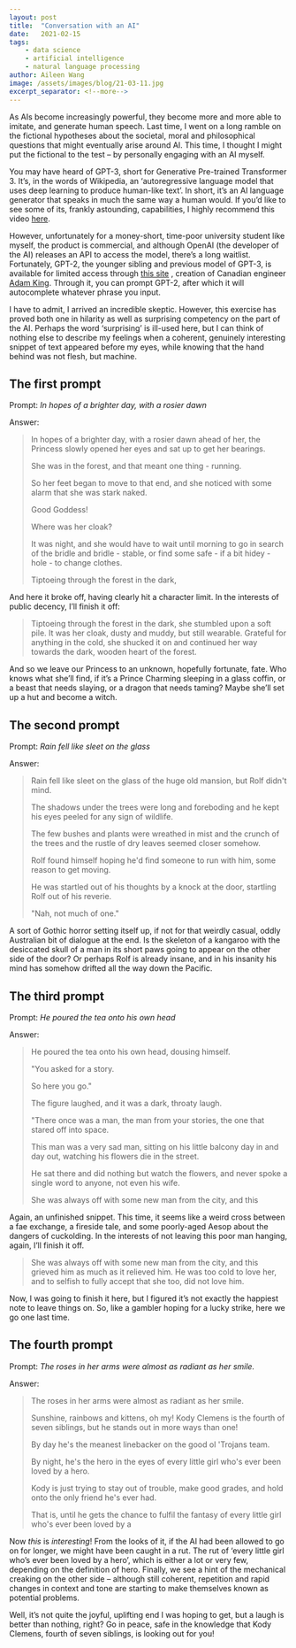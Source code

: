 ```yaml
---
layout: post
title:  "Conversation with an AI"
date:   2021-02-15
tags: 
    - data science
    - artificial intelligence
    - natural language processing
author: Aileen Wang
image: /assets/images/blog/21-03-11.jpg
excerpt_separator: <!--more-->
---
```


As AIs become increasingly powerful, they become more and more able to imitate, and generate human speech. Last time, I went on a long ramble on the fictional hypotheses about the societal, moral and philosophical questions that might eventually arise around AI. This time, I thought I might put the fictional to the test – by personally engaging with an AI myself. 

<!--more-->


You may have heard of GPT-3, short for Generative Pre-trained Transformer 3. It’s, in the words of Wikipedia, an ‘autoregressive language model that uses deep learning to produce human-like text’. In short, it’s an AI language generator that speaks in much the same way a human would. If you’d like to see some of its, frankly astounding, capabilities, I highly recommend this video [here]( https://www.youtube.com/watch?v=PqbB07n_uQ4).


However, unfortunately for a money-short, time-poor university student like myself, the product is commercial, and although OpenAI (the developer of the AI) releases an API to access the model, there’s a long waitlist. Fortunately, GPT-2, the younger sibling and previous model of GPT-3, is available for limited access through [this site]( https://app.inferkit.com/demo) , creation of Canadian engineer [Adam King]( https://adamdking.com/). Through it, you can prompt GPT-2, after which it will autocomplete whatever phrase you input.

I have to admit, I arrived an incredible skeptic. However, this exercise has proved both one in hilarity as well as surprising competency on the part of the AI. Perhaps the word ‘surprising’ is ill-used here, but I can think of nothing else to describe my feelings when a coherent, genuinely interesting snippet of text appeared before my eyes, while knowing that the hand behind was not flesh, but machine.

## The first prompt

Prompt: *In hopes of a brighter day, with a rosier dawn*

Answer:
>In hopes of a brighter day, with a rosier dawn ahead of her, the Princess slowly opened her eyes and sat up to get her bearings.
>
>She was in the forest, and that meant one thing - running.
>
>So her feet began to move to that end, and she noticed with some alarm that she was stark naked.
>
>Good Goddess!
>
>Where was her cloak?
>
>It was night, and she would have to wait until morning to go in search of the bridle and bridle - stable, or find some safe - if a bit hidey - hole - to change clothes.
>
>Tiptoeing through the forest in the dark,


And here it broke off, having clearly hit a character limit. In the interests of public decency, I’ll finish it off:


>Tiptoeing through the forest in the dark, she stumbled upon a soft pile. It was her cloak, dusty and muddy, but still wearable. Grateful for anything in the cold, she shucked it on and continued her way towards the dark, wooden heart of the forest.


And so we leave our Princess to an unknown, hopefully fortunate, fate. Who knows what she’ll find, if it’s a Prince Charming sleeping in a glass coffin, or a beast that needs slaying, or a dragon that needs taming? Maybe she’ll set up a hut and become a witch.


## The second prompt 


Prompt: *Rain fell like sleet on the glass*

Answer: 

> Rain fell like sleet on the glass of the huge old mansion, but Rolf didn't mind.
>
>The shadows under the trees were long and foreboding and he kept his eyes peeled for any sign of wildlife.
>
>The few bushes and plants were wreathed in mist and the crunch of the trees and the rustle of dry leaves  seemed closer somehow.
>
> Rolf found himself hoping he'd find someone to run with him, some reason to get moving.
>
> He was startled out of his thoughts by a knock at the door, startling Rolf out of his reverie.
>
> "Nah, not much of one."

A sort of Gothic horror setting itself up, if not for that weirdly casual, oddly Australian bit of dialogue at the end. Is the skeleton of a kangaroo with the desiccated skull of a man in its short paws going to appear on the other side of the door? Or perhaps Rolf is already insane, and in his insanity his mind has somehow drifted all the way down the Pacific.

## The third prompt

Prompt: *He poured the tea onto his own head*

Answer: 

>He poured the tea onto his own head, dousing himself.
>
>"You asked for a story.
>
>So here you go."
>
>The figure laughed, and it was a dark, throaty laugh.
>
>"There once was a man, the man from your stories, the one that stared off into space.
>
>This man was a very sad man, sitting on his little balcony day in and day out, watching his flowers die in the street.
>
>He sat there and did nothing but watch the flowers, and never spoke a single word to anyone, not even his wife.
>
>She was always off with some new man from the city, and this

Again, an unfinished snippet. This time, it seems like a weird cross between a fae exchange, a fireside tale, and some poorly-aged Aesop about the dangers of cuckolding. In the interests of not leaving this poor man hanging, again, I’ll finish it off.

>She was always off with some new man from the city, and this grieved him as much as it relieved him. He was too cold to love her, and to selfish to fully accept that she too, did not love him.

Now, I was going to finish it here, but I figured it’s not exactly the happiest note to leave things on. So, like a gambler hoping for a lucky strike, here we go one last time.

## The fourth prompt


Prompt: *The roses in her arms were almost as radiant as her smile.*

Answer:

>The roses in her arms were almost as radiant as her smile.
>
>Sunshine, rainbows and kittens, oh my! Kody Clemens is the fourth of seven siblings, but he stands out in more ways than one!
>
>By day he's the meanest linebacker on the good ol 'Trojans team.
>
>By night, he's the hero in the eyes of every little girl who's ever been loved by a hero.
>
>Kody is just trying to stay out of trouble, make good grades, and hold onto the only friend he's ever had.
>
>That is, until he gets the chance to fulfil the fantasy of every little girl who's ever been loved by a

Now *this* is *interesting*! From the looks of it, if the AI had been allowed to go on for longer, we might have been caught in a rut. The rut of ‘every little girl who’s ever been loved by a hero’, which is either a lot or very few, depending on the definition of hero. Finally, we see a hint of the mechanical creaking on the other side – although still coherent, repetition and rapid changes in context and tone are starting to make themselves known as potential problems.

Well, it’s not quite the joyful, uplifting end I was hoping to get, but a laugh is better than nothing, right? Go in peace, safe in the knowledge that Kody Clemens, fourth of seven siblings, is looking out for you!
